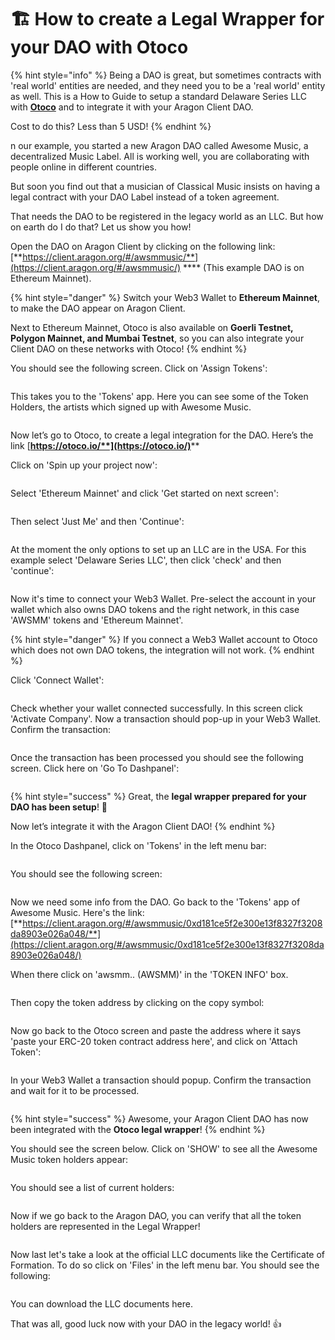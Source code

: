 # 🏗 How to create a Legal Wrapper for your DAO with Otoco

{% hint style="info" %}
Being a DAO is great, but sometimes contracts with 'real world' entities are needed, and they need you to be a 'real world' entity as well. This is a How to Guide to setup a standard Delaware Series LLC with [**Otoco**](https://otoco.io/) and to integrate it with your Aragon Client DAO.

Cost to do this? Less than 5 USD!
{% endhint %}

n our example, you started a new Aragon DAO called Awesome Music, a decentralized Music Label. All is working well, you are collaborating with people online in different countries.

But soon you find out that a musician of Classical Music insists on having a legal contract with your DAO Label instead of a token agreement.

That needs the DAO to be registered in the legacy world as an LLC. But how on earth do I do that? Let us show you how!



Open the DAO on Aragon Client by clicking on the following link: [**https://client.aragon.org/#/awsmmusic/**](https://client.aragon.org/#/awsmmusic/) **** (This example DAO is on Ethereum Mainnet).

{% hint style="danger" %}
Switch your Web3 Wallet to **Ethereum Mainnet**, to make the DAO appear on Aragon Client.



Next to Ethereum Mainnet, Otoco is also available on **Goerli Testnet, Polygon Mainnet, and Mumbai Testnet**, so you can also integrate your Client DAO on these networks with Otoco!
{% endhint %}

You should see the following screen. Click on 'Assign Tokens':

<figure><img src="../../../.gitbook/assets/Otoco 1.png" alt=""><figcaption></figcaption></figure>

This takes you to the 'Tokens' app. Here you can see some of the Token Holders, the artists which signed up with Awesome Music.

<figure><img src="../../../.gitbook/assets/Otoco 2.png" alt=""><figcaption></figcaption></figure>

Now let’s go to Otoco, to create a legal integration for the DAO. Here’s the link [**https://otoco.io/**](https://otoco.io/)****

Click on 'Spin up your project now':

<figure><img src="../../../.gitbook/assets/Otoco 3.png" alt=""><figcaption></figcaption></figure>

Select 'Ethereum Mainnet' and click 'Get started on next screen':

<figure><img src="../../../.gitbook/assets/Otoco 4.png" alt=""><figcaption></figcaption></figure>

Then select 'Just Me' and then 'Continue':

<figure><img src="../../../.gitbook/assets/Otoco 5.png" alt=""><figcaption></figcaption></figure>

At the moment the only options to set up an LLC are in the USA. For this example select 'Delaware Series LLC', then click 'check' and then 'continue':

<figure><img src="../../../.gitbook/assets/Otoco 6.png" alt=""><figcaption></figcaption></figure>

Now it's time to connect your Web3 Wallet. Pre-select the account in your wallet which also owns DAO tokens and the right network, in this case 'AWSMM' tokens and 'Ethereum Mainnet'.

{% hint style="danger" %}
If you connect a Web3 Wallet account to Otoco which does not own DAO tokens, the integration will not work.
{% endhint %}

Click 'Connect Wallet':

<figure><img src="../../../.gitbook/assets/Otoco 7.png" alt=""><figcaption></figcaption></figure>

Check whether your wallet connected successfully. In this screen click 'Activate Company'. Now a transaction should pop-up in your Web3 Wallet. Confirm the transaction:

<figure><img src="../../../.gitbook/assets/Otoco 8.png" alt=""><figcaption></figcaption></figure>

Once the transaction has been processed you should see the following screen. Click here on 'Go To Dashpanel':

<figure><img src="../../../.gitbook/assets/Otoco 9 (1).png" alt=""><figcaption></figcaption></figure>

{% hint style="success" %}
Great, the **legal wrapper prepared for your DAO has been setup**! :tada:



Now let’s integrate it with the Aragon Client DAO!
{% endhint %}

In the Otoco Dashpanel, click on 'Tokens' in the left menu bar:

<figure><img src="../../../.gitbook/assets/Otoco 10.png" alt=""><figcaption></figcaption></figure>

You should see the following screen:

<figure><img src="../../../.gitbook/assets/Otoco 11.png" alt=""><figcaption></figcaption></figure>

Now we need some info from the DAO. Go back to the 'Tokens' app of Awesome Music. Here's the link: [**https://client.aragon.org/#/awsmmusic/0xd181ce5f2e300e13f8327f3208da8903e026a048/**](https://client.aragon.org/#/awsmmusic/0xd181ce5f2e300e13f8327f3208da8903e026a048/)



When there click on 'awsmm.. (AWSMM)' in the 'TOKEN INFO' box.

<figure><img src="../../../.gitbook/assets/Otoco 12.png" alt=""><figcaption></figcaption></figure>

Then copy the token address by clicking on the copy symbol:

<figure><img src="../../../.gitbook/assets/Otoco 13.png" alt=""><figcaption></figcaption></figure>

Now go back to the Otoco screen and paste the address where it says 'paste your ERC-20 token contract address here', and click on 'Attach Token':

<figure><img src="../../../.gitbook/assets/Otoco 14.png" alt=""><figcaption></figcaption></figure>

In your Web3 Wallet a transaction should popup. Confirm the transaction and wait for it to be processed.

<figure><img src="../../../.gitbook/assets/Otoco 15.png" alt=""><figcaption></figcaption></figure>

{% hint style="success" %}
Awesome, your Aragon Client DAO has now been integrated with the **Otoco legal wrapper**!
{% endhint %}

You should see the screen below. Click on 'SHOW' to see all the Awesome Music token holders appear:

<figure><img src="../../../.gitbook/assets/Otoco 16.png" alt=""><figcaption></figcaption></figure>

You should see a list of current holders:

<figure><img src="../../../.gitbook/assets/Otoco 17.png" alt=""><figcaption></figcaption></figure>

Now if we go back to the Aragon DAO, you can verify that all the token holders are represented in the Legal Wrapper!

<figure><img src="../../../.gitbook/assets/Otoco 18.png" alt=""><figcaption></figcaption></figure>

Now last let's take a look at the official LLC documents like the Certificate of Formation. To do so click on 'Files' in the left menu bar. You should see the following:

<figure><img src="../../../.gitbook/assets/Otoco 19.png" alt=""><figcaption></figcaption></figure>

You can download the LLC documents here.

That was all, good luck now with your DAO in the legacy world! :thumbsup:

